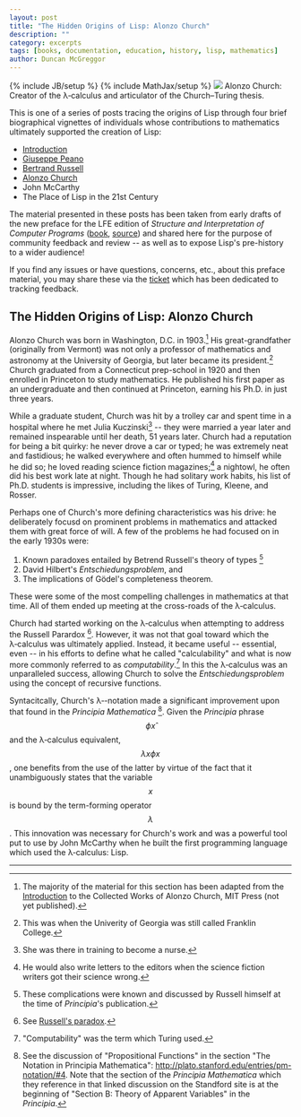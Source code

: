 ```yaml
---
layout: post
title: "The Hidden Origins of Lisp: Alonzo Church"
description: ""
category: excerpts
tags: [books, documentation, education, history, lisp, mathematics]
author: Duncan McGreggor
---
```

{% include JB/setup %}
{% include MathJax/setup %}
<a href="{{ site.base_url }}/assets/images/posts/Alonzo-Church.jpg"><img class="right medium" src="{{ site.base_url }}/assets/images/posts/Alonzo-Church.jpg" /></a> Alonzo Church: Creator of the λ&#8209;calculus and articulator of the Church–Turing thesis.

This is one of a series of posts tracing the origins of Lisp through four brief
biographical vignettes of individuals whose contributions to mathematics
ultimately supported the creation of Lisp:

 * [Introduction](/excerpts/2015/03/22/1445-the-hidden-origins-of-lisp-introduction/)
 * [Giuseppe Peano](/excerpts/2015/03/23/1008-the-hidden-origins-of-lisp-peano/)
 * [Bertrand Russell](/excerpts/2015/03/24/0111-the-hidden-origins-of-lisp-russell/)
 * [Alonzo Church](/excerpts/2015/03/25/1108-the-hidden-origins-of-lisp-church/)
 * John McCarthy
 * The Place of Lisp in the 21st Century

The material presented in these
posts has been taken from early drafts of the new preface for the LFE edition
of *Structure and Interpretation of Computer Programs*
([book](http://lfe.gitbooks.io/sicp/content/index.html),
[source](https://github.com/lfe/sicp)) and shared here for the purpose of
community feedback and review -- as well as to expose Lisp's pre-history to a
wider audience!

If you find any issues or have questions, concerns, etc., about this preface
material, you may share these via the
[ticket](https://github.com/lfe/sicp/issues/6) which has been dedicated to
tracking feedback.

## The Hidden Origins of Lisp: Alonzo Church

Alonzo Church was born in Washington, D.C. in 1903.[^1] His great-grandfather (originally from Vermont) was not only a professor of mathematics and astronomy at the University of Georgia, but later became its president.[^2] Church graduated from a Connecticut prep-school in 1920 and then enrolled in Princeton to study mathematics. He published his first paper as an undergraduate and then continued at Princeton, earning his Ph.D. in just three years.

While a graduate student, Church was hit by a trolley car and spent time in a hospital where he met Julia Kuczinski[^3] -- they were married a year later and remained inspearable until her death, 51 years later. Church had a reputation for being a bit quirky: he never drove a car or typed; he was extremely neat and fastidious; he walked everywhere and often hummed to himself while he did so; he loved reading science fiction magazines;[^4] a nightowl, he often did his best work late at night. Though he had solitary work habits, his list of Ph.D. students is impressive, including the likes of Turing, Kleene, and Rosser.

Perhaps one of Church's more defining characteristics was his drive: he deliberately focusd on prominent problems in mathematics and attacked them with great force of will. A few of the problems he had focused on in the early 1930s were:

1. Known paradoxes entailed by Betrend Russell's theory of types [^5]
1. David Hilbert's *Entschiedungsproblem*, and
1. The implications of Gödel's completeness theorem.

These were some of the most compelling challenges in mathematics at that time. All of them ended up meeting at the cross-roads of the λ&#8209;calculus.

Church had started working on the λ&#8209;calculus when attempting to address the Russell Parardox [^6]. However, it was not that goal toward which the λ&#8209;calculus was ultimately applied. Instead, it became useful -- essential, even -- in his efforts to define what he called "calculability" and what is now more commonly referred to as *computability*.[^7] In this the λ&#8209;calculus was an unparalleled success, allowing Church to solve the *Entschiedungsproblem* using the concept of recursive functions.

Syntacitcally, Church's λ&#8209;-notation made a significant improvement upon that found in the *Principia Mathematica* [^8]. Given the *Principia* phrase $$\phi x̂$$ and the λ&#8209;calculus equivalent, $$\lambda x \phi x$$, one benefits from the use of the latter by virtue of the fact that it unambiguously states that the variable $$x$$ is bound by the term-forming operator $$\lambda$$. This innovation was necessary for Church's work and was a powerful tool put to use by John McCarthy when he built the first programming language which used the λ&#8209;calculus: Lisp.

---

[^1]: The majority of the material for this section has been adapted from the [Introduction](http://www.math.ucla.edu/~hbe/church.pdf) to the Collected Works of Alonzo Church, MIT Press (not yet published).

[^2]: This was when the Univerity of Georgia was still called Franklin College.

[^3]: She was there in training to become a nurse.

[^4]: He would also write letters to the editors when the science fiction writers got their science wrong.

[^5]: These complications were known and discussed by Russell himself at the time of *Principia*'s publication.

[^6]: See [Russell's paradox](http://en.wikipedia.org/wiki/Russell%27s_paradox).

[^7]: "Computability" was the term which Turing used.

[^8]: See the discussion of "Propositional Functions" in the section "The Notation in Principia Mathematica":  http://plato.stanford.edu/entries/pm-notation/#4. Note that the section of the *Principia Mathematica* which they reference in that linked discussion on the Standford site is at the beginning of "Section B: Theory of Apparent Variables" in the *Principia*.

